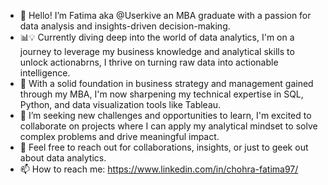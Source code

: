 - 👋 Hello! I’m Fatima aka @Userkive an MBA graduate with a passion for data analysis and insights-driven decision-making.
- 📊💡 Currently diving deep into the world of data analytics, I'm on a journey to leverage my business knowledge and analytical skills to unlock actionabrns, I thrive on turning raw data into actionable intelligence.
- 💼 With a solid foundation in business strategy and management gained through my MBA, I'm now sharpening my technical expertise in SQL, Python, and data visualization tools like Tableau. 
- 👀 I’m seeking new challenges and opportunities to learn, I'm excited to collaborate on projects where I can apply my analytical mindset to solve complex problems and drive meaningful impact.
- 💞️ Feel free to reach out for collaborations, insights, or just to geek out about data analytics. 
- 📫 How to reach me: https://www.linkedin.com/in/chohra-fatima97/

<!---
Userkive/Userkive is a ✨ special ✨ repository because its `README.md` (this file) appears on your GitHub profile.
You can click the Preview link to take a look at your changes.
--->
